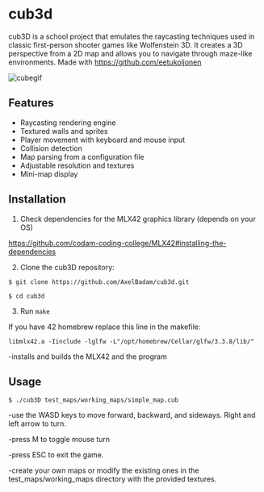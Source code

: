 # cub3d

cub3D is a school project that emulates the raycasting techniques used in classic first-person shooter games like Wolfenstein 3D. It creates a 3D perspective from a 2D map and allows you to navigate through maze-like environments. Made with https://github.com/eetukoljonen

![cubegif](https://github.com/AxelBadam/cub3D/assets/110740560/d5b90686-49cc-4ae3-85b3-b5721c58a3ea)



## Features

- Raycasting rendering engine
- Textured walls and sprites
- Player movement with keyboard and mouse input
- Collision detection
- Map parsing from a configuration file
- Adjustable resolution and textures
- Mini-map display

## Installation

1. Check dependencies for the MLX42 graphics library (depends on your OS)

https://github.com/codam-coding-college/MLX42#installing-the-dependencies

2. Clone the cub3D repository:

```$ git clone https://github.com/AxelBadam/cub3d.git```

```$ cd cub3d```

3. Run `make`

If you have 42 homebrew replace this line in the makefile:

```libmlx42.a -Iinclude -lglfw -L"/opt/homebrew/Cellar/glfw/3.3.8/lib/"```

-installs and builds the MLX42 and the program

## Usage
   
```
$ ./cub3D test_maps/working_maps/simple_map.cub
```

-use the WASD keys to move forward, backward, and sideways. Right and left arrow to turn.

-press M to toggle mouse turn

-press ESC to exit the game.

-create your own maps or modify the existing ones in the test_maps/working_maps directory with the provided textures.


